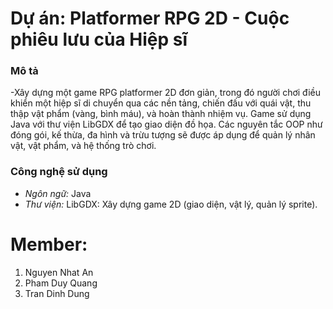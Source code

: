 # Dự án: Platformer RPG 2D - Cuộc phiêu lưu của Hiệp sĩ
### Mô tả
-Xây dựng một game RPG platformer 2D đơn giản, trong đó người chơi điều khiển một hiệp sĩ di chuyển qua các nền tảng, chiến đấu với quái vật, thu thập vật phẩm (vàng, bình máu), và hoàn thành nhiệm vụ. Game sử dụng Java với thư viện LibGDX để tạo giao diện đồ họa. Các nguyên tắc OOP như đóng gói, kế thừa, đa hình và trừu tượng sẽ được áp dụng để quản lý nhân vật, vật phẩm, và hệ thống trò chơi.
### Công nghệ sử dụng
- *Ngôn ngữ:* Java
- *Thư viện:* LibGDX: Xây dựng game 2D (giao diện, vật lý, quản lý sprite).
# Member:
1. Nguyen Nhat An
2. Pham Duy Quang
3. Tran Dinh Dung


